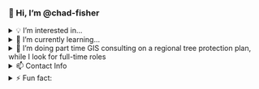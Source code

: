 <h3>👋 Hi, I’m @chad-fisher</h3>
    <details>
        <summary>💡 I’m interested in...</summary>
        <pre>
          sustainable agriculture, satellites, & machine learning!
        </pre>
    </details>
    <details>
        <summary>📗 I’m currently learning...</summary>
        <pre>
          Google Earth Engine, spatial data science in R, and cluster analysis!
        </pre>
    </details>
    <details>
        <summary>🤝 I’m doing part time GIS consulting on a regional tree protection plan, while I look for full-time roles</summary>
        <pre>
          <a href="https://www.linkedin.com/in/chad-fisher/">Check out my LinkedIn!</a>
        </pre>
    </details>
    <details>
        <summary>📫 Contact Info</summary>
        <pre>
            cefisher20@gmail.com or chad.fisher@tufts.edu
        </pre>
    </details>
    <details>
        <summary>⚡ Fun fact: </summary>
        <pre>
            I love to play euchre!
        </pre>
    </details>

<!---
chad-fisher/chad-fisher is a ✨ special ✨ repository because its `README.md` (this file) appears on your GitHub profile.
You can click the Preview link to take a look at your changes.
--->
